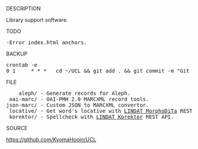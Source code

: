 
DESCRIPTION

Library support software.

TODO
<pre>
-Error index.html anchors.
</pre>

BACKUP
<pre>
crontab -e
0 1     * * *   cd ~/UCL && git add . && git commit -m "Git auto backup." && git push origin master >> ~/git.log 2>&1 &
</pre>
FILE
<pre>
    aleph/ - Generate records for Aleph.
 oai-marc/ - OAI-PMH 2.0 MARCXML record tools.
json-marc/ - Custom JSON to MARCXML convertor.
 locative/ - Get word's locative with <a href="https://lindat.mff.cuni.cz/services/morphodita/">LINDAT MorphoDiTa</a> REST API.
 korektor/ - Spellcheck with <a href="https://lindat.mff.cuni.cz/services/korektor/">LINDAT Korektor</a> REST API.
</pre>
SOURCE

https://github.com/KyomaHooin/UCL

